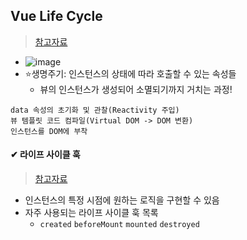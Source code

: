 ## Vue Life Cycle
> [참고자료](https://hyeooona825.tistory.com/40)
- ![image](https://user-images.githubusercontent.com/61215550/206082374-6725170b-88bb-4b0f-afa6-8aec0e798c00.png)
- ⭐생명주기: 인스턴스의 상태에 따라 호출할 수 있는 속성들
  - 뷰의 인스턴스가 생성되어 소멸되기까지 거치는 과정!


```
data 속성의 초기화 및 관찰(Reactivity 주입)
뷰 템플릿 코드 컴파일(Virtual DOM -> DOM 변환)
인스턴스를 DOM에 부착
```
#### ✔ 라이프 사이클 훅
> [참고자료](https://joshua1988.github.io/vue-camp/vue/life-cycle.html#%E1%84%85%E1%85%A1%E1%84%8B%E1%85%B5%E1%84%91%E1%85%B3-%E1%84%89%E1%85%A1%E1%84%8B%E1%85%B5%E1%84%8F%E1%85%B3%E1%86%AF-%E1%84%83%E1%85%A1%E1%84%8B%E1%85%B5%E1%84%8B%E1%85%A5%E1%84%80%E1%85%B3%E1%84%85%E1%85%A2%E1%86%B7)
- 인스턴스의 특정 시점에 원하는 로직을 구현할 수 있음
- 자주 사용되는 라이프 사이클 훅 목록
  - `created` `beforeMount` `mounted` `destroyed`

